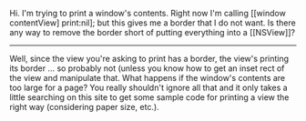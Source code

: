 Hi.  I'm trying to print a window's contents.  Right now I'm calling [[window contentView] print:nil]; but this gives me a border that I do not want.  Is there any way to remove the border short of putting everything into a [[NSView]]?

----

Well, since the view you're asking to print has a border, the view's printing its border ... so probably not (unless you know how to get an inset rect of the view and manipulate that. What happens if the window's contents are too large for a page? You really shouldn't ignore all that and it only takes a little searching on this site to get some sample code for printing a view the right way (considering paper size, etc.).